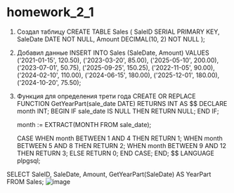 # homework_2_1
1) Создал таблицу
CREATE TABLE Sales (
    SaleID SERIAL PRIMARY KEY,
    SaleDate DATE NOT NULL,
    Amount DECIMAL(10, 2) NOT NULL
);

3) Добавил данные
INSERT INTO Sales (SaleDate, Amount) VALUES
('2021-01-15', 120.50),
('2023-03-20', 85.00),
('2025-05-10', 200.00),
('2023-07-01', 50.75),
('2025-09-25', 150.25),
('2022-11-05', 90.00),
('2024-02-10', 110.00),
('2024-06-15', 180.00),
('2025-12-01', 180.00),
('2024-10-20', 75.50);

3) Функция для определения трети года
CREATE OR REPLACE FUNCTION GetYearPart(sale_date DATE)
RETURNS INT
AS $$
DECLARE
    month INT;
BEGIN
    IF sale_date IS NULL THEN
        RETURN NULL;
    END IF;

    month := EXTRACT(MONTH FROM sale_date);

    CASE
        WHEN month BETWEEN 1 AND 4 THEN
            RETURN 1;
        WHEN month BETWEEN 5 AND 8 THEN
            RETURN 2;
        WHEN month BETWEEN 9 AND 12 THEN
            RETURN 3;
        ELSE
            RETURN 0;
    END CASE;
END;
$$ LANGUAGE plpgsql;


SELECT
    SaleID,
    SaleDate,
    Amount,
    GetYearPart(SaleDate) AS YearPart
FROM
    Sales;
![image](https://github.com/user-attachments/assets/e784a7c1-e3d0-4685-9b3f-05dc8f0a0efd)
